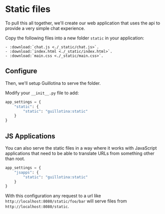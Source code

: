 # Static files

To pull this all together, we'll create our web application that uses the api
to provide a very simple chat experience.

Copy the following files into a new folder `static` in your application:

```eval_rst
- :download:`chat.js <./_static/chat.js>`.
- :download:`index.html <./_static/index.html>`.
- :download:`main.css <./_static/main.css>`.
```


## Configure

Then, we'll setup Guillotina to serve the folder.

Modify your `__init__.py` file to add:

```python
app_settings = {
    "static": {
        "static": "guillotina:static"
    }
}
```

## JS Applications

You can also serve the static files in a way where it works with JavaScript
applications that need to be able to translate URLs from something other than root.

```python
app_settings = {
    "jsapps": {
        "static": "guillotina:static"
    }
}
```

With this configuration any request to a url like `http://localhost:8080/static/foo/bar`
will serve files from `http://localhost:8080/static`.
